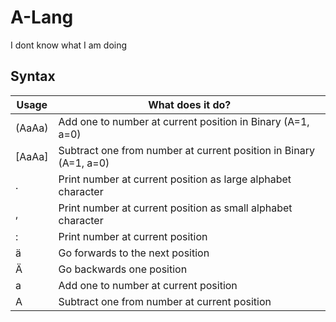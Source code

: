 # A-Lang

I dont know what I am doing

## Syntax

| Usage  | What does it do?                                                  |
|--------|-------------------------------------------------------------------|
| (AaAa) | Add one to number at current position in Binary (A=1, a=0)        |
| [AaAa] | Subtract one from number at current position in Binary (A=1, a=0) |
| .      | Print number at current position as large alphabet character      |
| ,      | Print number at current position as small alphabet character      |
| :      | Print number at current position                                  |
| ä      | Go forwards to the next position                                  |
| Ä      | Go backwards one position                                         |
| a      | Add one to number at current position                             |
| A      | Subtract one from number at current position                      |